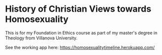 # History of Christian Views towards Homosexuality

This is for my Foundation in Ethics course as part of my master's degree in Theology from Villanova University.

See the working app here: https://homosexualitytimeline.herokuapp.com/